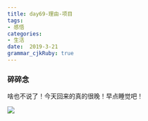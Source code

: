 ```yaml
---
title: day69-理由-项目
tags: 
- 感悟
categories: 
- 生活
date:  2019-3-21
grammar_cjkRuby: true
---
```

### 碎碎念
啥也不说了！今天回来的真的很晚！早点睡觉吧！

![](https://ws1.sinaimg.cn/large/b15ca614gy1g1atit7xr3j20dw0af3z2.jpg)
<!--more-->
